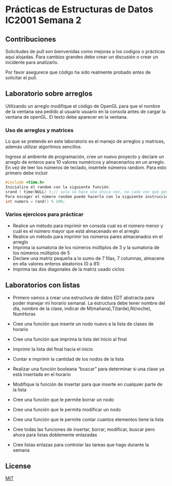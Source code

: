 # Prácticas de Estructuras de Datos IC2001 Semana 2

## Contribuciones
Solicitudes de pull son bienvenidas como mejoras a los codigos o prácticas aquí alojadas. Para cambios grandes debe crear un discusión o crear un incidente para analizarlo.

Por favor asegurece que código ha sido realmente probado antes de solicitar el pull.

## Laboratorio sobre arreglos
Utilizando un arreglo modifique el código de OpenGL para que el nombre de la ventana sea pedido al usuario usuario en la consola antes de cargar la ventana de openGL. El texto debe aparecer en la ventana.

### Uso de arreglos y matrices
Lo que se pretende en este laboratorio es el manejo de arreglos y matrices, además utilizar algoritmos sencillos.

Ingrese al ambiente de programación, cree un nuevo proyecto  y declare un arreglo de enteros para 10 valores numéricos y almacenarlos en un arreglo. En vez de leer los números de teclado, insértele números random. 
Para esto primero debe incluir 

```c++
#include <time.h>
Inicialice el random con la siguiente función.
srand ( time(NULL) );// solo se hace una única vez, no cada vez que genere un número.
Para escoger el número random puede hacerlo con la siguiente instrucción 
int numero = rand() % 100;
```
### Varios ejercicos para prácticar
* Realice un método para imprimir en consola cual es el número menor y cuál es el número mayor que está almacenado en el arreglo
* Realice un método para imprimir los números pares almacenados en el arreglo
* Imprima la sumatoria de los números múltiplos de 3 y la sumatoria de los números múltiplos de 5
* Declare una matriz pequeña a lo sumo de 7 filas, 7 columnas, almacene en ella valores enteros aleatorios (0 a 81)
* Imprima las dos diagonales de la matriz usado ciclos


## Laboratorios con listas
* Primero vamos a crear una estructura de datos EDT abstracta para poder manejar mi horario semanal.
La estructura debe tener nombre del día, nombre de la clase, indicar de M(mañana),T(tarde),N(noche), NumHoras

* Cree una función que inserte un nodo nuevo a la lista de clases de horario
* Cree una función que imprima la lista del inicio al final
* Imprimir la lista del final hacia el inicio
* Contar e imprimir la cantidad de los nodos de la lista
* Realizar una función booleana “buscar” para determinar si una clase ya está insertada en el horario
* Modifique la función de insertar para que inserte en cualquier parte de la lista
* Cree una función que le permite borrar un nodo
* Cree una función que le permita modificar un nodo
* Cree una función que le permite contar cuantos elementos tiene la lista
* Cree todas las funciones de insertar, borrar, modificar, buscar pero ahora para listas doblemente enlazadas
* Cree listas enlazas para controlar las tareas que hago durante la semana


## License
[MIT](https://choosealicense.com/licenses/mit/)
